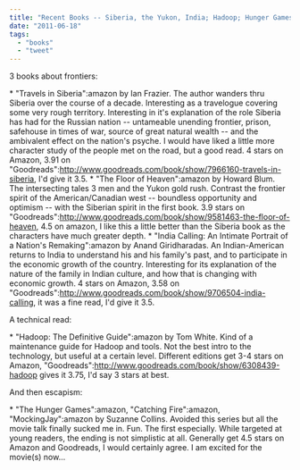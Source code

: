 ```yaml
---
title: "Recent Books -- Siberia, the Yukon, India; Hadoop; Hunger Games"
date: "2011-06-18"
tags: 
  - "books"
  - "tweet"
---
```


3 books about frontiers:

\* "Travels in Siberia":amazon by Ian Frazier. The author wanders thru Siberia over the course of a decade. Interesting as a travelogue covering some very rough territory. Interesting in it's explanation of the role Siberia has had for the Russian nation -- untameable unending frontier, prison, safehouse in times of war, source of great natural wealth -- and the ambivalent effect on the nation's psyche. I would have liked a little more character study of the people met on the road, but a good read. 4 stars on Amazon, 3.91 on "Goodreads":http://www.goodreads.com/book/show/7966160-travels-in-siberia, I'd give it 3.5. \* "The Floor of Heaven":amazon by Howard Blum. The intersecting tales 3 men and the Yukon gold rush. Contrast the frontier spirit of the American/Canadian west -- boundless opportunity and optimism -- with the Siberian spirit in the first book. 3.9 stars on "Goodreads":http://www.goodreads.com/book/show/9581463-the-floor-of-heaven, 4.5 on amazon, I like this a little better than the Siberia book as the characters have much greater depth. \* "India Calling: An Intimate Portrait of a Nation's Remaking":amazon by Anand Giridharadas. An Indian-American returns to India to understand his and his family's past, and to participate in the economic growth of the country. Interesting for its explanation of the nature of the family in Indian culture, and how that is changing with economic growth. 4 stars on Amazon, 3.58 on "Goodreads":http://www.goodreads.com/book/show/9706504-india-calling, it was a fine read, I'd give it 3.5.

A technical read:

\* "Hadoop: The Definitive Guide":amazon by Tom White. Kind of a maintenance guide for Hadoop and tools. Not the best intro to the technology, but useful at a certain level. Different editions get 3-4 stars on Amazon, "Goodreads":http://www.goodreads.com/book/show/6308439-hadoop gives it 3.75, I'd say 3 stars at best.

And then escapism:

\* "The Hunger Games":amazon, "Catching Fire":amazon, "MockingJay":amazon by Suzanne Collins. Avoided this series but all the movie talk finally sucked me in. Fun. The first especially. While targeted at young readers, the ending is not simplistic at all. Generally get 4.5 stars on Amazon and Goodreads, I would certainly agree. I am excited for the movie(s) now...
